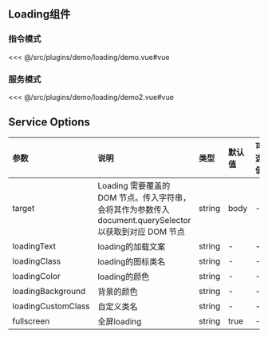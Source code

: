 ## Loading组件

### 指令模式

<InitDemoBlock>
  <loading-demo/>
</InitDemoBlock>

<<< @/src/plugins/demo/loading/demo.vue#vue

### 服务模式

<InitDemoBlock>
  <loading-demo2/>
</InitDemoBlock>

<<< @/src/plugins/demo/loading/demo2.vue#vue



## Service Options

参数	| 说明	| 类型	| 默认值	| 可选值
:--- | :---| :--- | :--- | :---
target | Loading 需要覆盖的 DOM 节点。传入字符串，会将其作为参数传入 document.querySelector以获取到对应 DOM 节点 | string | body | -
loadingText | loading的加载文案 | string | - | -
loadingClass | loading的图标类名 | string | - | -
loadingColor | loading的颜色 | string | - | -
loadingBackground | 背景的颜色 | string | - | -
loadingCustomClass | 自定义类名 | string | - | -
fullscreen | 全屏loading | string | true | -